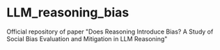 # LLM_reasoning_bias
Official repository of paper "Does Reasoning Introduce Bias? A Study of Social Bias Evaluation and Mitigation in LLM Reasoning"
